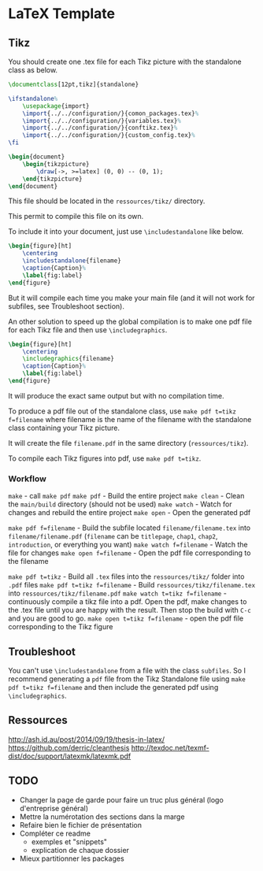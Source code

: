 # LaTeX Template

## Tikz

You should create one .tex file for each Tikz picture with the standalone class as below.

``` latex
\documentclass[12pt,tikz]{standalone}

\ifstandalone%
    \usepackage{import}
    \import{../../configuration/}{comon_packages.tex}%
    \import{../../configuration/}{variables.tex}%
    \import{../../configuration/}{conftikz.tex}%
    \import{../../configuration/}{custom_config.tex}%
\fi

\begin{document}
    \begin{tikzpicture}
        \draw[->, >=latex] (0, 0) -- (0, 1);
    \end{tikzpicture}
\end{document}
```

This file should be located in the `ressources/tikz/` directory.

This permit to compile this file on its own.

To include it into your document, just use `\includestandalone` like below.

``` latex
\begin{figure}[ht]
    \centering
    \includestandalone{filename}
    \caption{Caption}%
    \label{fig:label}
\end{figure}
```

But it will compile each time you make your main file (and it will not work for subfiles, see Troubleshoot section).

An other solution to speed up the global compilation is to make one pdf file for each Tikz file and then use `\includegraphics`.

``` latex
\begin{figure}[ht]
    \centering
    \includegraphics{filename}
    \caption{Caption}%
    \label{fig:label}
\end{figure}
```

It will produce the exact same output but with no compilation time.

To produce a pdf file out of the standalone class, use `make pdf t=tikz f=filename` where filename is the name of the filename with the standalone class containing your Tikz picture.

It will create the file `filename.pdf` in the same directory (`ressources/tikz`).

To compile each Tikz figures into pdf, use `make pdf t=tikz`.


### Workflow

`make` - call `make pdf`
`make pdf` - Build the entire project
`make clean` - Clean the `main/build` directory (should not be used)
`make watch` - Watch for changes and rebuild the entire project
`make open` - Open the generated pdf

`make pdf f=filename` - Build the subfile located `filename/filename.tex` into `filename/filename.pdf` (`filename` can be `titlepage`, `chap1`, `chap2`, `introduction`, or everything you want)
`make watch f=filename` - Watch the file for changes
`make open f=filename` - Open the pdf file corresponding to the filename

`make pdf t=tikz` - Build all `.tex` files into the `ressources/tikz/` folder into `.pdf` files
`make pdf t=tikz f=filename` - Build `ressources/tikz/filename.tex` into `ressources/tikz/filename.pdf`
`make watch t=tikz f=filename` - continuously compile a tikz file into a pdf. Open the pdf, make changes to the .tex file until you are happy with the result. Then stop the build with `C-c` and you are good to go.
`make open t=tikz f=filename` - open the pdf file corresponding to the Tikz figure


## Troubleshoot

You can't use `\includestandalone` from a file with the class `subfiles`. So I recommend generating a `pdf` file from the Tikz Standalone file using `make pdf t=tikz f=filename` and then include the generated pdf using `\includegraphics`.


## Ressources

http://ash.id.au/post/2014/09/19/thesis-in-latex/
https://github.com/derric/cleanthesis
http://texdoc.net/texmf-dist/doc/support/latexmk/latexmk.pdf


## TODO


- Changer la page de garde pour faire un truc plus général (logo d'entreprise général)
- Mettre la numérotation des sections dans la marge
- Refaire bien le fichier de présentation
- Compléter ce readme
    - exemples et "snippets"
    - explication de chaque dossier
- Mieux partitionner les packages

